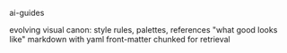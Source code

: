 ai-guides

evolving visual canon: style rules, palettes, references
"what good looks like"
markdown with yaml front-matter
chunked for retrieval
